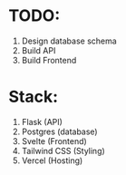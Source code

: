 # TODO:
1. Design database schema
2. Build API
3. Build Frontend

# Stack:
1. Flask (API)
2. Postgres (database)
3. Svelte (Frontend)
4. Tailwind CSS (Styling)
5. Vercel (Hosting)
